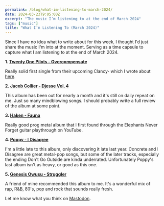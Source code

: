 ```yaml
---
permalink: /blog/what-im-listening-to-march-2024/
date: 2024-03-23T9:05:00Z
excerpt: "The music I’m listening to at the end of March 2024"
tags: ["music"]
title: "What I’m Listening To (March 2024)"
---
```

Since I have no idea what to write about for this week, I thought I'd just share the music I'm into at the moment. Serving as a time capsule to capture what I am listening to at the end of March 2024.

**1. [Twenty One Pilots - Overcompensate](https://open.spotify.com/track/0wEGo9LsSrSUz9HOtraWAO?si=cad42e4f583743af)**

Really solid first single from their upcoming Clancy- which I wrote about [here](https://dillonmok.com/articles/twenty-one-pilots-clancy/).

**2. [Jacob Collier - Djesse Vol. 4](https://open.spotify.com/album/13r6eqjYlKELFQlNvVCBz1?si=bgAEZUicRNWP6wmuyZTqmQ)** 

This album has been out for nearly a month and it's still on daily repeat on me. Just so many mindblowing songs. I should probably write a full review of the album at some point.

**3. [Haken - Fauna](https://open.spotify.com/album/62Z9kh3RuUnkXrnyhHWJPX?si=akyZ1i-tQ4atntP889poug)**

Really good prog metal album that I first found through the Elephants Never Forget guitar playthrough on YouTube.

**4. [Poppy - I Disagree](https://open.spotify.com/album/4uTce2w80loIu3oLnW0irN?si=QUrh-AdGRVK6aVUzaZm-Rw)**

I'm a little late to this album, only discovering it late last year. Concrete and I Disagree are great metal-pop songs, but some of the later tracks, especially the ending Don't Go Outside are kinda underrated. Unfortunately Poppy's last album isn't as heavy, or good as this one.

**5. [Genesis Owusu - Struggler](https://open.spotify.com/album/1mzWBk8fzEEMumcy5IuVcf?si=cptr0UFvTvmW4kKo6dGV0w)**

A friend of mine recommended this album to me. It's a wonderful mix of rap, R&B, 80's, pop and rock that sounds really fresh.

Let me know what you think on [Mastodon](https://mastodon.social/@dillonmok).
